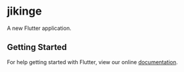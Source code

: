 # jikinge

A new Flutter application.

## Getting Started

For help getting started with Flutter, view our online
[documentation](https://flutter.io/).
